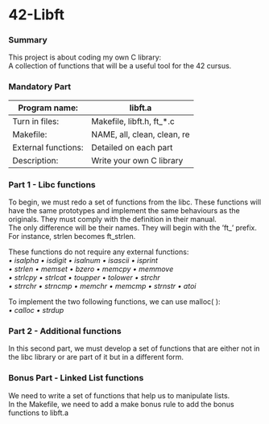 # 42-Libft
### Summary
This project is about coding my own C library:<br/>
A collection of functions that will be a useful tool for the 42 cursus.

### Mandatory Part
| Program name:       | libft.a                     |
| --------------------|-----------------------------|
| Turn in files:      | Makefile, libft.h, ft_*.c   |
| Makefile:           | NAME, all, clean, clean, re |
| External functions: | Detailed on each part       |
| Description:        | Write your own C library    |

### Part 1 - Libc functions 
To begin, we must redo a set of functions from the libc. These functions will have the same prototypes and implement the same behaviours as the originals. They must comply with the definition in their manual.  
The only difference will be their names. They will begin with the ’ft_’ prefix. For instance, strlen becomes ft_strlen. 

These functions do not require any external functions:  
*• isalpha • isdigit • isalnum • isascii • isprint  
• strlen • memset • bzero • memcpy • memmove  
• strlcpy • strlcat • toupper • tolower • strchr  
• strrchr • strncmp • memchr • memcmp • strnstr • atoi*

To implement the two following functions, we can use malloc( ):  
*• calloc • strdup*

### Part 2 - Additional functions 
In this second part, we must develop a set of functions that are either not in the libc library or are part of it but in a different form.

### Bonus Part - Linked List functions
We need to write a set of functions that help us to manipulate lists.  
In the Makefile, we need to add a make bonus rule to add the bonus functions to libft.a
